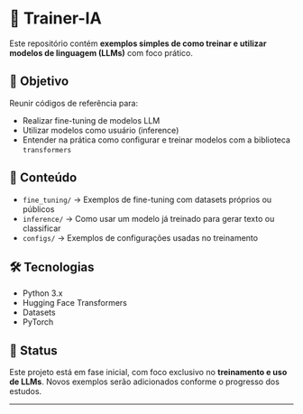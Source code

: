 # 🧠 Trainer-IA

Este repositório contém **exemplos simples de como treinar e utilizar modelos de linguagem (LLMs)** com foco prático.

## 📌 Objetivo

Reunir códigos de referência para:

- Realizar fine-tuning de modelos LLM
- Utilizar modelos como usuário (inference)
- Entender na prática como configurar e treinar modelos com a biblioteca `transformers`

## 📁 Conteúdo

- `fine_tuning/` → Exemplos de fine-tuning com datasets próprios ou públicos  
- `inference/` → Como usar um modelo já treinado para gerar texto ou classificar  
- `configs/` → Exemplos de configurações usadas no treinamento

## 🛠️ Tecnologias

- Python 3.x  
- Hugging Face Transformers  
- Datasets  
- PyTorch

## 🚀 Status

Este projeto está em fase inicial, com foco exclusivo no **treinamento e uso de LLMs**. Novos exemplos serão adicionados conforme o progresso dos estudos.

---


